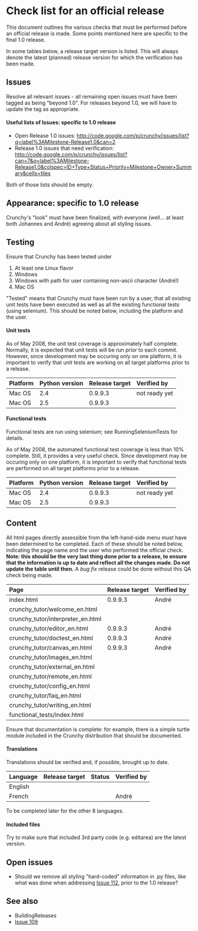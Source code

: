 # Check list for an official release #

This document outlines the various checks that must be performed before an official release is made.  Some points mentioned here are specific to the final 1.0 release.

In some tables below, a release target version is listed.  This will always denote the latest (planned) release version for which the verification has been made.

## Issues ##

Resolve all relevant issues - all remaining open issues must have been tagged as being "beyond 1.0".  For releases beyond 1.0, we will have to update the tag as appropriate.

#### Useful lists of Issues: specific to 1.0 release ####
  * Open Release 1.0 issues: http://code.google.com/p/crunchy/issues/list?q=label%3AMilestone-Release1.0&can=2
  * Release 1.0 issues that need verification: http://code.google.com/p/crunchy/issues/list?can=7&q=label%3AMilestone-Release1.0&colspec=ID+Type+Status+Priority+Milestone+Owner+Summary&cells=tiles

Both of those lists should be empty.

## Appearance: specific to 1.0 release ##

Crunchy's "look" must have been finalized, with everyone (well... at least both Johannes
and André) agreeing about all styling issues.

## Testing ##

Ensure that Crunchy has been tested under
  1. At least one Linux flavor
  1. Windows
  1. Windows with path for user containing non-ascii character (André!)
  1. Mac OS

"Tested" means that Crunchy must have been run by a user, that all existing unit tests
have been executed as well as all the existing functional tests (using selenium).
This should be noted below, including the platform and the user.

#### Unit tests ####

As of May 2008, the unit test coverage is approximately half complete.  Normally, it is expected that unit tests will be run prior to each commit.  However, since development may be occuring only on one platform, it is important to verify that unit tests are working on all target platforms prior to a release.

| **Platform** | **Python version** | **Release target** | **Verified by**|
|:-------------|:-------------------|:-------------------|:---------------|
| Mac OS       |  2.4               | 0.9.9.3            | not ready yet  |
| Mac OS       |  2.5               | 0.9.9.3            |                |

#### Functional tests ####

Functional tests are run using selenium; see RunningSeleniumTests for details.

As of May 2008, the automated functional test coverage is less than 10% complete.  Still, it provides a very useful check.  Since development may be occuring only on one platform, it is important to verify that functional tests are performed on all target platforms prior to a release.

| **Platform** | **Python version** | **Release target** | **Verified by**|
|:-------------|:-------------------|:-------------------|:---------------|
| Mac OS       |  2.4               | 0.9.9.3            | not ready yet  |
| Mac OS       |  2.5               | 0.9.9.3            |                |

## Content ##

All html pages directly assessible from the left-hand-side menu must have been determined
to be completed.  Each of these should be noted below, indicating the page name and the
user who performed the official check.  **Note: this should be the very last thing done prior to a release, to ensure that the information is up to date and reflect all the changes made.  Do not update the table until then.**  A _bug fix_ release could be done without this QA check being made.

| **Page** | **Release target** | **Verified by**|
|:---------|:-------------------|:---------------|
| index.html |  0.9.9.3           | André         |
| crunchy\_tutor/welcome\_en.html |                    |                |
| crunchy\_tutor/interpreter\_en.html |                    |                |
| crunchy\_tutor/editor\_en.html |  0.9.9.3           | André         |
| crunchy\_tutor/doctest\_en.html |  0.9.9.3           | André         |
| crunchy\_tutor/canvas\_en.html |  0.9.9.3           |André          |
| crunchy\_tutor/images\_en.html |                    |                |
| crunchy\_tutor/external\_en.html |                    |                |
| crunchy\_tutor/remote\_en.html |                    |                |
| crunchy\_tutor/config\_en.html |                    |                |
| crunchy\_tutor/faq\_en.html |                    |                |
| crunchy\_tutor/writing\_en.html |                    |                |
| functional\_tests/index.html |                    |                |

Ensure that documentation is complete: for example, there is a simple turtle module included in the Crunchy distribution that should be documented.

#### Translations ####

Translations should be verified and, if possible, brought up to date.

| **Language** | **Release target** | **Status** | **Verified by** |
|:-------------|:-------------------|:-----------|:----------------|
| English      |                    |            |                 |
| French       |                    |            | André          |

To be completed later for the other 8 languages.

#### Included files ####

Try to make sure that included 3rd party code (e.g. editarea) are the latest version.

## Open issues ##

  * Should we remove all styling "hard-coded" information in .py files, like what was done when addressing [Issue 112](https://code.google.com/p/crunchy/issues/detail?id=112), prior to the 1.0 release?

## See also ##

  * BuildingReleases
  * [Issue 109](https://code.google.com/p/crunchy/issues/detail?id=109)